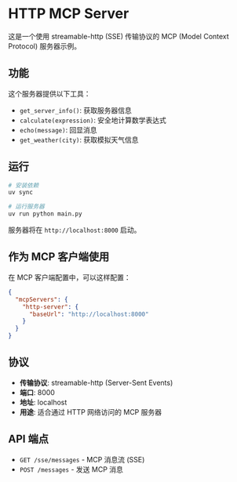 # HTTP MCP Server

这是一个使用 streamable-http (SSE) 传输协议的 MCP (Model Context Protocol) 服务器示例。

## 功能

这个服务器提供以下工具：

- `get_server_info()`: 获取服务器信息
- `calculate(expression)`: 安全地计算数学表达式
- `echo(message)`: 回显消息
- `get_weather(city)`: 获取模拟天气信息

## 运行

```bash
# 安装依赖
uv sync

# 运行服务器
uv run python main.py
```

服务器将在 `http://localhost:8000` 启动。

## 作为 MCP 客户端使用

在 MCP 客户端配置中，可以这样配置：

```json
{
  "mcpServers": {
    "http-server": {
      "baseUrl": "http://localhost:8000"
    }
  }
}
```

## 协议

- **传输协议**: streamable-http (Server-Sent Events)
- **端口**: 8000
- **地址**: localhost
- **用途**: 适合通过 HTTP 网络访问的 MCP 服务器

## API 端点

- `GET /sse/messages` - MCP 消息流 (SSE)
- `POST /messages` - 发送 MCP 消息
